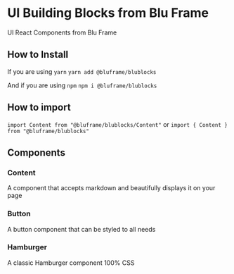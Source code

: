 # UI Building Blocks from Blu Frame

UI React Components from Blu Frame

## How to Install

If you are using `yarn`
`yarn add @bluframe/blublocks`

And if you are using `npm`
`npm i @bluframe/blublocks`

## How to import

`import Content from "@bluframe/blublocks/Content"`
or
`import { Content } from "@bluframe/blublocks"`

## Components

### Content
A component that accepts markdown and beautifully displays it on your page

### Button
A button component that can be styled to all needs

### Hamburger
A classic Hamburger component 100% CSS
